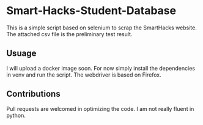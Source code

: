 # Smart-Hacks-Student-Database
This is a simple script based on selenium to scrap the SmartHacks website. The attached csv file is the preliminary test result. 
## Usuage
I will upload a docker image soon. For now simply install the dependencies in venv and run the script.
The webdriver is based on Firefox.

## Contributions
Pull requests are welcomed in optimizing the code. I am not really fluent in python.
